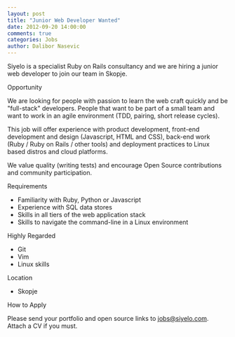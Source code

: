 ```yaml
---
layout: post
title: "Junior Web Developer Wanted"
date: 2012-09-20 14:00:00
comments: true
categories: Jobs
author: Dalibor Nasevic
---
```


Siyelo is a specialist Ruby on Rails consultancy and we are hiring a junior web developer to join our team in Skopje.

Opportunity

We are looking for people with passion to learn the web craft quickly and be "full-stack" developers. People that want to be part of a small team and want to work in an agile environment (TDD, pairing, short release cycles).

This job will offer experience with product development, front-end development and design (Javascript, HTML and CSS), back-end work (Ruby / Ruby on Rails / other tools) and deployment practices to Linux based distros and cloud platforms.

We value quality (writing tests) and encourage Open Source contributions and community participation.

Requirements
- Familiarity with Ruby, Python or Javascript
- Experience with SQL data stores
- Skills in all tiers of the web application stack
- Skills to navigate the command-line in a Linux environment

Highly Regarded
- Git
- Vim
- Linux skills

Location
- Skopje

How to Apply

Please send your portfolio and open source links to [jobs@siyelo.com](mailto:jobs@siyelo.com). Attach a CV if you must.
